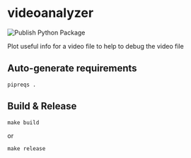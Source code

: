 # videoanalyzer
![Publish Python Package](https://github.com/ChenhuiZhang/videoanalyzer/workflows/Publish%20Python%20Package/badge.svg)

Plot useful info for a video file to help to debug the video file

## Auto-generate requirements
```shell
pipreqs .
```

## Build & Release
```shell
make build
```
or
```shell
make release
```

